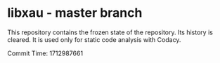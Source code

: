 # libxau - master branch

This repository contains the frozen state of the repository.
Its history is cleared. It is used only for static code
analysis with Codacy.

Commit Time: 1712987661